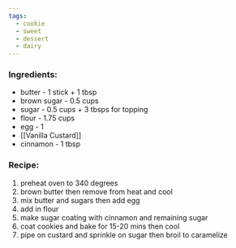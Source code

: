 ```yaml
---
tags:
  - cookie
  - sweet
  - dessert
  - dairy
---
```

### Ingredients:
- butter - 1 stick + 1 tbsp
- brown sugar - 0.5 cups
- sugar - 0.5 cups + 3 tbsps for topping
- flour - 1.75 cups
- egg - 1
- [[Vanilla Custard]]
- cinnamon - 1 tbsp

### Recipe:
1. preheat oven to 340 degrees
2. brown butter then remove from heat and cool
3. mix butter and sugars then add egg
4. add in flour
5. make sugar coating with cinnamon and remaining sugar
6. coat cookies and bake for 15-20 mins then cool
7. pipe on custard and sprinkle on sugar then broil to caramelize